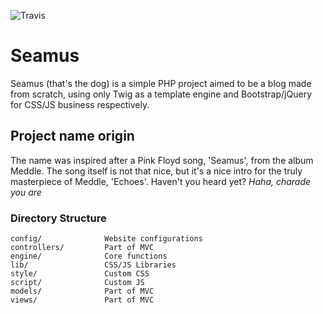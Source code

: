 ![Travis](https://travis-ci.com/MVinhas/Seamus.svg?branch=master)
# Seamus
Seamus (that's the dog) is a simple PHP project aimed to be a blog made from scratch, using only Twig as a template engine and Bootstrap/jQuery for CSS/JS business respectively.

## Project name origin
The name was inspired after a Pink Floyd song, 'Seamus', from the album Meddle. The song itself is not that nice, but it's a nice intro for the truly masterpiece of Meddle, 'Echoes'. Haven't you heard yet? *Haha, charade you are*


### Directory Structure
```
config/              Website configurations
controllers/         Part of MVC
engine/              Core functions
lib/                 CSS/JS Libraries
style/               Custom CSS
script/              Custom JS
models/              Part of MVC
views/               Part of MVC
```
